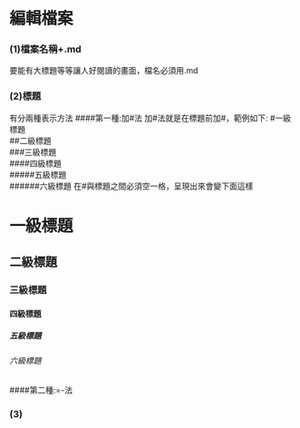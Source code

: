 編輯檔案
================
### (1)檔案名稱+.md
要能有大標題等等讓人好閱讀的畫面，檔名必須用.md

### (2)標題
有分兩種表示方法
####第一種:加#法
  加#法就是在標題前加#，範例如下:
  #一級標題  
  ##二級標題  
  ###三級標題  
  ####四級標題  
  #####五級標題  
  ######六級標題
  在#與標題之間必須空一格，呈現出來會變下面這樣
  # 一級標題  
  ## 二級標題  
  ### 三級標題  
  #### 四級標題  
  ##### 五級標題  
  ###### 六級標題  
  
####第二種:=-法

### (3)
